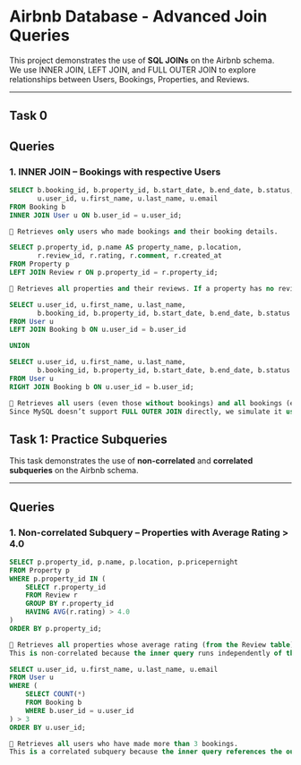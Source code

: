 # Airbnb Database - Advanced Join Queries

This project demonstrates the use of **SQL JOINs** on the Airbnb schema.  
We use INNER JOIN, LEFT JOIN, and FULL OUTER JOIN to explore relationships between Users, Bookings, Properties, and Reviews.

---

## Task 0

## Queries

### 1. INNER JOIN – Bookings with respective Users
```sql
SELECT b.booking_id, b.property_id, b.start_date, b.end_date, b.status,
       u.user_id, u.first_name, u.last_name, u.email
FROM Booking b
INNER JOIN User u ON b.user_id = u.user_id;

📌 Retrieves only users who made bookings and their booking details.

SELECT p.property_id, p.name AS property_name, p.location,
       r.review_id, r.rating, r.comment, r.created_at
FROM Property p
LEFT JOIN Review r ON p.property_id = r.property_id;

📌 Retrieves all properties and their reviews. If a property has no review, review fields will show NULL.

SELECT u.user_id, u.first_name, u.last_name,
       b.booking_id, b.property_id, b.start_date, b.end_date, b.status
FROM User u
LEFT JOIN Booking b ON u.user_id = b.user_id

UNION

SELECT u.user_id, u.first_name, u.last_name,
       b.booking_id, b.property_id, b.start_date, b.end_date, b.status
FROM User u
RIGHT JOIN Booking b ON u.user_id = b.user_id;

📌 Retrieves all users (even those without bookings) and all bookings (even if not linked to a user).
Since MySQL doesn’t support FULL OUTER JOIN directly, we simulate it using UNION of LEFT JOIN and RIGHT JOIN.


```
## Task 1: Practice Subqueries
This task demonstrates the use of **non-correlated** and **correlated subqueries** on the Airbnb schema.

---

## Queries
### 1. Non-correlated Subquery – Properties with Average Rating > 4.0

```sql
SELECT p.property_id, p.name, p.location, p.pricepernight
FROM Property p
WHERE p.property_id IN (
    SELECT r.property_id
    FROM Review r
    GROUP BY r.property_id
    HAVING AVG(r.rating) > 4.0
)
ORDER BY p.property_id;

📌 Retrieves all properties whose average rating (from the Review table) is greater than 4.0.
This is non-correlated because the inner query runs independently of the outer query.

SELECT u.user_id, u.first_name, u.last_name, u.email
FROM User u
WHERE (
    SELECT COUNT(*)
    FROM Booking b
    WHERE b.user_id = u.user_id
) > 3
ORDER BY u.user_id;

📌 Retrieves all users who have made more than 3 bookings.
This is a correlated subquery because the inner query references the outer query (u.user_id).
